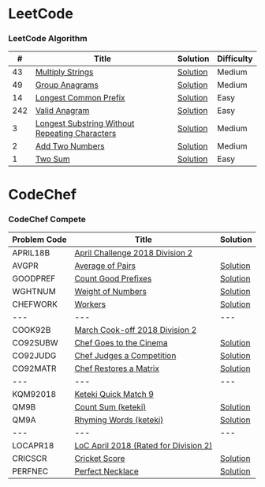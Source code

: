 LeetCode
========

### LeetCode Algorithm


| # | Title | Solution | Difficulty |
|---| ----- | -------- | ---------- |
|43|[Multiply Strings](https://leetcode.com/problems/multiply-strings/) | [Solution](./src/main/java/com/leetcode/pankajmahato/algorithms/medium/_43_Multiply_Strings.java)|Medium|
|49|[Group Anagrams](https://leetcode.com/problems/group-anagrams/) | [Solution](./src/main/java/com/leetcode/pankajmahato/algorithms/medium/_49_Group_Anagrams.java)|Medium|
|14|[Longest Common Prefix](https://leetcode.com/problems/longest-common-prefix/) | [Solution](./src/main/java/com/leetcode/pankajmahato/algorithms/easy/_14_Longest_Common_Prefix.java)|Easy|
|242|[Valid Anagram](https://leetcode.com/problems/valid-anagram/) | [Solution](./src/main/java/com/leetcode/pankajmahato/algorithms/easy/_242_Valid_Anagram.java)|Easy|
|3|[Longest Substring Without Repeating Characters](https://leetcode.com/problems/longest-substring-without-repeating-characters/) | [Solution](./src/main/java/com/leetcode/pankajmahato/algorithms/medium/_3_Longest_Substring_Without_Repeating_Characters.java)|Medium|
|2|[Add Two Numbers](https://leetcode.com/problems/add-two-numbers/) | [Solution](./src/main/java/com/leetcode/pankajmahato/algorithms/medium/_2_Add_Two_Numbers.java)|Medium|
|1|[Two Sum](https://leetcode.com/problems/two-sum/) | [Solution](./src/main/java/com/leetcode/pankajmahato/algorithms/easy/_1_Two_Sum.java)|Easy|


CodeChef
========

### CodeChef Compete


|Problem Code | Title | Solution |
|---| ----- | -------- |
|APRIL18B|[April Challenge 2018 Division 2](https://www.codechef.com/APRIL18B) ||
|AVGPR|[Average of Pairs](https://www.codechef.com/APRIL18B/problems/AVGPR) | [Solution](src/main/java/com/codechef/pankajmahato/compete/april18b/AverageOfPairs.java)|
|GOODPREF|[Count Good Prefixes](https://www.codechef.com/APRIL18B/problems/GOODPREF) | [Solution](src/main/java/com/codechef/pankajmahato/compete/april18b/GoodPrefix.java)|
|WGHTNUM|[Weight of Numbers](https://www.codechef.com/APRIL18B/problems/WGHTNUM) | [Solution](src/main/java/com/codechef/pankajmahato/compete/april18b/WeightOfNumbers.java)|
|CHEFWORK|[Workers](https://www.codechef.com/APRIL18B/problems/CHEFWORK) | [Solution](src/main/java/com/codechef/pankajmahato/compete/april18b/Workers.java)|
|---|---|---|
|COOK92B|[March Cook-off 2018 Division 2](https://www.codechef.com/COOK92B) ||
|CO92SUBW|[Chef Goes to the Cinema](https://www.codechef.com/COOK92B/problems/CO92SUBW) | [Solution](src/main/java/com/codechef/pankajmahato/compete/cook92b/ChefCinema.java)|
|CO92JUDG|[Chef Judges a Competition](https://www.codechef.com/COOK92B/problems/CO92JUDG) | [Solution](src/main/java/com/codechef/pankajmahato/compete/cook92b/ChefJudge.java)|
|CO92MATR|[Chef Restores a Matrix](https://www.codechef.com/COOK92B/problems/CO92MATR) | [Solution](src/main/java/com/codechef/pankajmahato/compete/cook92b/ChefMatrix.java)|
|---|---|---|
|KQM92018|[Keteki Quick Match 9](https://www.codechef.com/KQM92018) ||
|QM9B|[Count Sum (keteki)](https://www.codechef.com/KQM92018/problems/QM9B) | [Solution](src/main/java/com/codechef/pankajmahato/compete/kqm92018/CountSum.java)|
|QM9A|[Rhyming Words (keteki)](https://www.codechef.com/KQM92018/problems/QM9A) | [Solution](src/main/java/com/codechef/pankajmahato/compete/kqm92018/RhymingWords.java)|
|---|---|---|
|LOCAPR18|[LoC April 2018 (Rated for Division 2)](https://www.codechef.com/LOCAPR18) ||
|CRICSCR|[Cricket Score](https://www.codechef.com/LOCAPR18/problems/CRICSCR) | [Solution](src/main/java/com/codechef/pankajmahato/compete/locapr18/CricketScore.java)|
|PERFNEC|[Perfect Necklace](https://www.codechef.com/LOCAPR18/problems/PERFNEC) | [Solution](src/main/java/com/codechef/pankajmahato/compete/locapr18/PerfectNecklace.java)|
